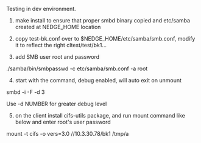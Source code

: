 Testing in dev environment.

1. make install to ensure that proper smbd binary copied and etc/samba created at NEDGE_HOME location

2. copy test-bk.conf over to $NEDGE_HOME/etc/samba/smb.conf, modify it to reflect the right cltest/test/bk1...

3. add SMB user root and password

./samba/bin/smbpasswd -c etc/samba/smb.conf -a root

4. start with the command, debug enabled, will auto exit on unmount

smbd -i -F -d 3

Use -d NUMBER for greater debug level

5. on the client install cifs-utils package, and run mount command like below and enter root's user password

mount -t cifs -o vers=3.0 //10.3.30.78/bk1 /tmp/a
